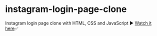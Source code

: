 # instagram-login-page-clone
 Instagram login page clone with HTML, CSS and JavaScript ▶️
 <a href="https://itsozod.github.io/instagram-login-page-clone/">Watch it here</a>✅

